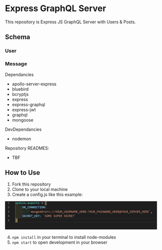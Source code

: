 # Express GraphQL Server 

This repository is Express JS GraphQL Server with Users & Posts.

## Schema

### User

### Message

Dependancies
* apollo-server-express
* bluebird
* bcryptjs
* express
* express-graphql
* express-jwt
* graphql
* mongoose

DevDependancies
* nodemon

Repository READMES: 
* TBF 

## How to Use
1. Fork this repository
2. Clone to your local machine
3. Create a config.js like this example: 
<img src="./assets/config_example.jpg" />

4. `npm install` in your terminal to install node-modules
5. `npm start` to open development in your browser
